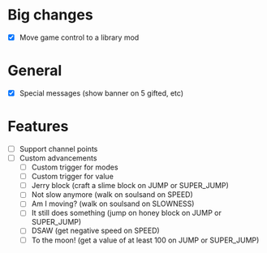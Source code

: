 # Big changes

- [x] Move game control to a library mod


# General

- [x] Special messages (show banner on 5 gifted, etc)


# Features

- [ ] Support channel points
- [ ] Custom advancements
    - [ ] Custom trigger for modes
    - [ ] Custom trigger for value
    - [ ] Jerry block (craft a slime block on JUMP or SUPER_JUMP)
    - [ ] Not slow anymore (walk on soulsand on SPEED)
    - [ ] Am I moving? (walk on soulsand on SLOWNESS)
    - [ ] It still does something (jump on honey block on JUMP or SUPER_JUMP)
    - [ ] DSAW (get negative speed on SPEED)
    - [ ] To the moon! (get a value of at least 100 on JUMP or SUPER_JUMP)

